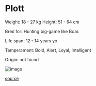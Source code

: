 # Plott

Weight: 18 - 27 kg
Height: 51 - 64 cm

Bred for: Hunting big-game like Boar.

Life span: 12 - 14 years yo

Temperament: Bold, Alert, Loyal, Intelligent

Origin: not found

![image](https://cdn2.thedogapi.com/images/B1i67l5VQ_1280.jpg)

[source](https://api.thedogapi.com/v1/breeds/189)
